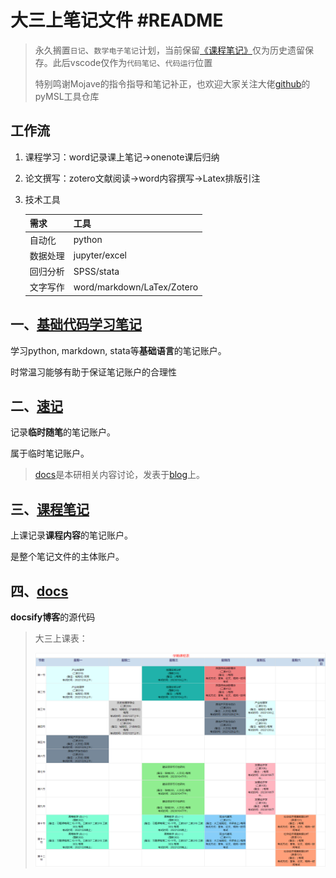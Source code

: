 # 大三上笔记文件 #README

> 永久搁置`日记`、`数学电子笔记`计划，当前保留[《课程笔记》](#三课程笔记)仅为历史遗留保存。此后vscode仅作为`代码笔记`、`代码运行`位置
> 
> 特别鸣谢Mojave的指令指导和笔记补正，也欢迎大家关注大佬[github](https://github.com/NTFS2020)的pyMSL工具仓库

## 工作流

1. 课程学习：word记录课上笔记$\to$onenote课后归纳
2. 论文撰写：zotero文献阅读$\to$word内容撰写$\to$Latex排版引注
3. 技术工具

    | 需求     | 工具                       |
    | -------- | -------------------------- |
    | 自动化   | python                     |
    | 数据处理 | jupyter/excel              |
    | 回归分析 | SPSS/stata                 |
    | 文字写作 | word/markdown/LaTex/Zotero |

## 一、[基础代码学习笔记](代码学习笔记/markdown.md)

学习python, markdown, stata等**基础语言**的笔记账户。

时常温习能够有助于保证笔记账户的合理性

## 二、[速记](速记/实践内容讨论.md)

记录**临时随笔**的笔记账户。

属于临时笔记账户。

> [docs](速记/本研议题.md)是本研相关内容讨论，发表于[blog](https://dsw676676.github.io/note_3.1/#/)上。

## 三、[课程笔记](课程笔记/math/class_1.md)

上课记录**课程内容**的笔记账户。

是整个笔记文件的主体账户。

## 四、[docs](docs/README.md)

**docsify博客**的源代码

> 大三上课表：
>  
> ![课表](https://raw.githubusercontent.com/dsw676676/picture/main/image/20220905111039.png)
